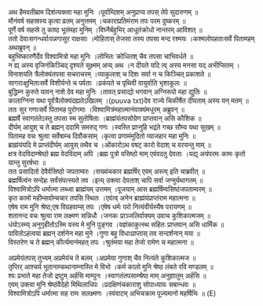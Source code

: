 

  
अथ हैमवतीम्राम दिशंत्यक्त्वा महा मुनिः ।पूर्वाम्दिशम् अनुप्राप्य तपस् तेपे सुदारुणम्  ॥   
मौनंवर्ष सहस्रस्य कृत्वा व्रतम् अनुत्तमम् ।चकाराप्रतिमंराम तपः परम दुष्करम्  ॥   
पूर्णे वर्ष सहस्रे तु काष्ठ भूतंमहा मुनिम् ।विघ्नैर्बहुभिर् आधूतंक्रोधो नान्तरम् आविशत्  ॥   
ततो देवाःसगन्धर्वाःपन्नगासुर राक्षसाः ।मोहितास् तेजसा तस्य तपसा मन्द रश्मयः ।कश्मलोपहताःसर्वे पितामहम् अथाब्रुवन्  ॥   
बहुभिष्कारणैर्देव विश्वामित्रो महा मुनिः ।लोभितः क्रोधितश् चैव तपसा चाभिवर्धते  ॥   
न ह्य् अस्य वृजिनंकिञ्चिद् दृश्यते सूक्ष्मम् अप्य् अथ ।न दीयते यदि त्व् अस्य मनसा यद् अभीप्सितम् ।विनाशयति त्रैलोक्यंतपसा सचराचरम् ।व्याकुलाश् च दिशः सर्वा न च किञ्चित् प्रकाशते  ॥   
सागराःक्षुभिताःसर्वे विशीर्यन्ते च पर्वताः ।प्रकंपते च पृथिवी वायुर्वाति भृशाकुलः  ॥   
बुद्धिम्न कुरुते यावन् नाशे देव महा मुनिः ।तावत् प्रसाद्यो भगवान् अग्निरूपो महा द्युतिः  ॥   
कालाग्निना यथा पूर्वंत्रैलोक्यंदह्यतेऽखिलम् ।(puuva txt)देव राज्ये चिकीर्षेत दीयताम् अस्य यन् मतम्  ॥   
ततः सुर गणाःसर्वे पितामह पुरोगमाः ।विश्वामित्रंमहात्मानंवाक्यंमधुरम् अब्रुवन्  ॥   
ब्रह्मर्षे स्वागतंतेऽस्तु तपसा स्म सुतोषिताः ।ब्राह्मंयंतपसोग्रेण प्राप्तवान् असि कौशिक  ॥   
दीर्घम् आयुश् च ते ब्रह्मन् ददामि समरुद् गणः ।स्वस्ति प्राप्नुहि भद्रंते गच्छ सौम्य यथा सुखम्  ॥   
पितामह वचः श्रुत्वा सर्वेषाम्च दिवौकसाम् ।कृत्वा प्रणामंमुदितो व्याजहार महा मुनिः  ॥   
ब्राह्मंयंयदि मे प्राप्तंदीर्घम् आयुस् तथैव च ।ओंकारोऽथ वषट् कारो वेदाश् च वरयन्तु माम्  ॥   
क्षत्र वेदविदाम्श्रेष्ठो ब्रह्म वेदविदाम् अपि ।ब्रह्म पुत्रो वसिष्ठो माम् एवंवदतु देवताः ।यद्य् अयंपरमः कामः कृतो यान्तु सुरर्षभाः  ॥   
ततः प्रसादितो देवैर्वसिष्ठो जपताम्वरः ।सख्यंचकार ब्रह्मर्षिर् एवम् अस्त्व् इति चाब्रवीत्  ॥   
ब्रह्मर्षित्वंन सन्देहः सर्वंसंपत्स्यते तव ।इत्य् उक्त्वा देवताश् चापि सर्वा जग्मुर्यथागतम्  ॥   
विश्वामित्रोऽपि धर्मात्मा लब्ध्वा ब्राह्मंयम् उत्तमम् ।पूजयाम् आस ब्रह्मर्षिम्वसिष्ठंजपताम्वरम्  ॥   
कृत कामो महीम्सर्वाम्चचार तपसि स्थितः ।एवंत्व् अनेन ब्राह्मंयंप्राप्तंराम महात्मना  ॥   
एषेष राम मुनि श्रेष्ठ;एष विग्रहवाम्स् तपः ।एषेष धर्मः परो नित्यंवीर्यस्यैष परायणम्  ॥   
शतानन्द वचः श्रुत्वा राम लक्ष्मण सन्निधौ ।जनकः प्राञ्जलिर्वाक्यम् उवाच कुशिकात्मजम्  ॥   
धंयोऽस्म्य् अनुगृहीतोऽस्मि यस्य मे मुनि पुङ्गव ।यज्ञंकाकुत्स्थ सहितः प्राप्तवान् असि धार्मिक  ॥   
पावितोऽहंत्वया ब्रह्मन् दर्शनेन महा मुने ।गुणा बहु विधाःप्राप्तास् तव सन्दर्शनान् मया  ॥   
विस्तरेण च ते ब्रह्मन् कीर्त्यमानंमहत् तपः ।श्रुतंमया महा तेजो रामेण च महात्मना  ॥   
  
अप्रमेयंतपस् तुभ्यम् अप्रमेयंच ते बलम् ।अप्रमेया गुणाश् चैव नित्यंते कुशिकात्मज  ॥   
तृप्तिर् आश्चर्य भूतानाम्कथानाम्नास्ति मे विभो ।कर्म कालो मुनि श्रेष्ठ लंबते रवि मण्डलम्  ॥   
श्वः प्रभाते महा तेजो द्रष्टुम् अर्हसि माम्पुनः ।स्वागतंतपसाम्श्रेष्ठ माम् अनुज्ञातुम् अर्हसि  ॥   
एवम् उक्त्वा मुनि श्रेष्ठंवैदेहो मिथिलाधिपः ।प्रदक्षिणंचकाराशु सोपाध्यायः सबान्धवः  ॥   
विश्वामित्रोऽपि धर्मात्मा सह रामः सलक्ष्मणः ।स्वंवाटम् अभिचक्राम पूज्यमानो महर्षिभिः  ॥ (E)  
